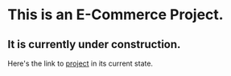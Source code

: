 # This is an E-Commerce Project.

## It is currently under construction.

Here's the link to [project](https://onurs-ecommerce-site.netlify.app/) in its current state.
